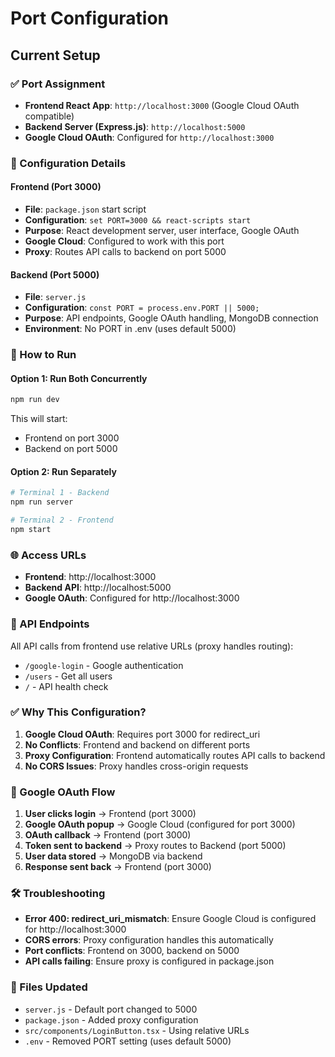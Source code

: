 # Port Configuration

## Current Setup

### ✅ Port Assignment
- **Frontend React App**: `http://localhost:3000` (Google Cloud OAuth compatible)
- **Backend Server (Express.js)**: `http://localhost:5000`
- **Google Cloud OAuth**: Configured for `http://localhost:3000`

### 🔧 Configuration Details

#### Frontend (Port 3000)
- **File**: `package.json` start script
- **Configuration**: `set PORT=3000 && react-scripts start`
- **Purpose**: React development server, user interface, Google OAuth
- **Google Cloud**: Configured to work with this port
- **Proxy**: Routes API calls to backend on port 5000

#### Backend (Port 5000)
- **File**: `server.js`
- **Configuration**: `const PORT = process.env.PORT || 5000;`
- **Purpose**: API endpoints, Google OAuth handling, MongoDB connection
- **Environment**: No PORT in .env (uses default 5000)

### 🚀 How to Run

#### Option 1: Run Both Concurrently
```bash
npm run dev
```
This will start:
- Frontend on port 3000
- Backend on port 5000

#### Option 2: Run Separately
```bash
# Terminal 1 - Backend
npm run server

# Terminal 2 - Frontend  
npm start
```

### 🌐 Access URLs
- **Frontend**: http://localhost:3000
- **Backend API**: http://localhost:5000
- **Google OAuth**: Configured for http://localhost:3000

### 🔄 API Endpoints
All API calls from frontend use relative URLs (proxy handles routing):
- `/google-login` - Google authentication
- `/users` - Get all users
- `/` - API health check

### ✅ Why This Configuration?
1. **Google Cloud OAuth**: Requires port 3000 for redirect_uri
2. **No Conflicts**: Frontend and backend on different ports
3. **Proxy Configuration**: Frontend automatically routes API calls to backend
4. **No CORS Issues**: Proxy handles cross-origin requests

### 🔧 Google OAuth Flow
1. **User clicks login** → Frontend (port 3000)
2. **Google OAuth popup** → Google Cloud (configured for port 3000)
3. **OAuth callback** → Frontend (port 3000)
4. **Token sent to backend** → Proxy routes to Backend (port 5000)
5. **User data stored** → MongoDB via backend
6. **Response sent back** → Frontend (port 3000)

### 🛠️ Troubleshooting
- **Error 400: redirect_uri_mismatch**: Ensure Google Cloud is configured for http://localhost:3000
- **CORS errors**: Proxy configuration handles this automatically
- **Port conflicts**: Frontend on 3000, backend on 5000
- **API calls failing**: Ensure proxy is configured in package.json

### 📁 Files Updated
- `server.js` - Default port changed to 5000
- `package.json` - Added proxy configuration
- `src/components/LoginButton.tsx` - Using relative URLs
- `.env` - Removed PORT setting (uses default 5000) 